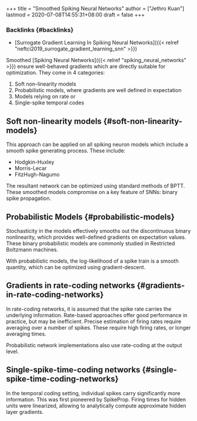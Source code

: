 +++
title = "Smoothed Spiking Neural Networks"
author = ["Jethro Kuan"]
lastmod = 2020-07-08T14:55:31+08:00
draft = false
+++

### Backlinks {#backlinks}

- [Surrogate Gradient Learning In Spiking Neural Networks]({{< relref "neftci2019_surrogate_gradient_learning_snn" >}})

Smoothed [Spiking Neural Networks]({{< relref "spiking_neural_networks" >}}) ensure well-behaved gradients which are
directly suitable for optimization. They come in 4 categories:

1.  Soft non-linearity models
2.  Probabilistic models, where gradients are well defined in expectation
3.  Models relying on rate or
4.  Single-spike temporal codes

## Soft non-linearity models {#soft-non-linearity-models}

This approach can be applied on all spiking neuron models which
include a smooth spike generating process. These include:

- Hodgkin-Huxley
- Morris-Lecar
- FitzHugh-Nagumo

The resultant network can be optimized using standard methods of BPTT.
These smoothed models compromise on a key feature of SNNs: binary
spike propagation.

## Probabilistic Models {#probabilistic-models}

Stochasticity in the models effectively smooths out the discontinuous
binary nonlinearity, which provides well-defined gradients on
expectation values. These binary probabilistic models are commonly
studied in Restricted Boltzmann machines.

With probabilistic models, the log-likelihood of a spike train is a
smooth quantity, which can be optimized using gradient-descent.

## Gradients in rate-coding networks {#gradients-in-rate-coding-networks}

In rate-coding networks, it is assumed that the spike rate carries the
underlying information. Rate-based approaches offer good performance
in practice, but may be inefficient. Precise estimation of firing
rates require averaging over a number of spikes. These require high
firing rates, or longer averaging times.

Probabilistic network implementations also use rate-coding at the
output level.

## Single-spike-time-coding networks {#single-spike-time-coding-networks}

In the temporal coding setting, individual spikes carry significantly
more information. This was first pioneered by SpikeProp. Firing times
for hidden units were linearized, allowing to analytically compute
approximate hidden layer gradients.

